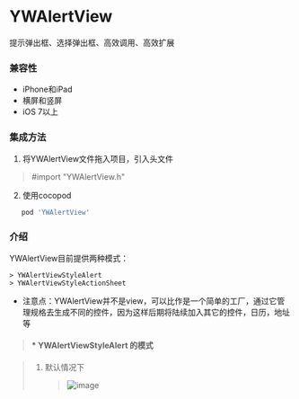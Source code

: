 # YWAlertView
提示弹出框、选择弹出框、高效调用、高效扩展


### 兼容性
   * iPhone和iPad
   * 横屏和竖屏
   * iOS 7以上
  
### 集成方法
   1. 将YWAlertView文件拖入项目，引入头文件 
   > #import "YWAlertView.h"
   2. 使用cocopod
   ```ruby
      pod 'YWAlertView'
   ```
 
 ### 介绍
 
  YWAlertView目前提供两种模式：
  
    > YWAlertViewStyleAlert
    > YWAlertViewStyleActionSheet
    
    
  * 注意点：YWAlertView并不是view，可以比作是一个简单的工厂，通过它管理规格去生成不同的控件，因为这样后期将陆续加入其它的控件，日历，地址等
  
  
  > #### * YWAlertViewStyleAlert 的模式
  
  >   1. 默认情况下 
  >      > ![image](https://github.com/flyOfYW/YWAlertView/blob/master/image/1.png '默认情况下')
